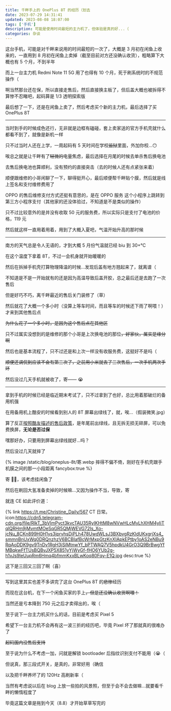 ```yaml
---
title: 千畔手上的 OnePlus 8T 的经历（划去
date: 2023-07-29 14:31:41
updated: 2023-08-08 18:07:00
tags: ['手机']
description: 可能是使用时间最短的主力机了，但体验是真的好...（
categories: 杂谈
---
```


这台手机，可能是对千畔来说用的时间最短的一次了，大概是 3 月初在闲鱼上收来的，一直用到 8 月初在闲鱼上卖掉（截至目前对方还没确认收货），粗略算下大概也有 5 个月，不到半年

而上一台主力机 Redmi Note 11 5G 用了也得有 10 个月，死于刷系统时的不规范操作（

啊当然那台还在保，所以直接走售后，然后直接换主板了，但后盖大概也被拆得不算惨不忍睹吧，起码算是 1/3 透明探索版

最后想了一下，还是在闲鱼上卖了，然后考虑买个新的主力机，最后选择了买 OnePlus 8T

---

当时到手的时候成色还行，无非就是边框有磕碰，套上卖家送的官方手机壳就什么都看不到了，就像是新机一样

只不过当时人还在上学，一周起码有 5 天时间在学校~~监狱~~里面，外加你校...😶

唉总之就是让千畔有了~~轻微的~~电量焦虑，最后选择在月尾的时候去单杀售后换电池

去售后换电池也算顺利，没有预约的直接突击（去的时候人还有点紧张来着）

顺便跟维修的小哥闲聊了一下，聊得挺开心，最后顺便帮千畔贴个膜，然后就是线上签名和支付维修费用了

OPPO 的售后维修支付方式还挺有意思的，是在 OPPO 服务 这个小程序上跳转到第三方小程序支付（其他家的还没体验过，不知道是不是类似的操作）

只不过比较意外的是并没有收取 50 元的服务费，所以实际只是支付了电池的价格，119 元

然后就这样一直用着用着，用到了大概入夏吧，气温开始升高的那时候

---

南方的天气总是令人无语的，才到大概 5 月份气温就已经 biu 到 30+°C

在这个温度下拿着 8T，不过一会机身就开始暖暖的

然后在拆掉手机壳打算物理降温的时候...发现后盖有地方翘起来了，就离谱（

不知道是不是一开始就有的还是因为高温导致后盖开胶，总之最后还是去跑了一次售后

但是好巧不巧，离千畔最近的售后关门装修了（草）

然后就花了大概一个多小时（没算上等车时间，而且等车的时候还下雨了啊喂！）才来到其他售后点

~~为什么花了一个多小时，是因为这个售后点在其他区~~

只不过属实没想到的是维修的那个小哥是上次换电池的那位~~，好家伙，属实是缘分啊~~

然后也是基本流程了，只不过还是和上次一样没有收服务费，这挺好不是吗（

~~顺便还调侃到应该不会有第三次了，之前用小米就去了三次售后，一次手机两次手环~~

然后没过几天手机就被收了，寄—— 😭

---

拿到手机的时候已经是临近期末考试了，只不过拿到了也好，总比用着那破烂的备用机强

在用备用机上酷安的时候看到别人的 8T 屏幕出绿线了，就，唉...（假装微笑.jpg）

算了反正[按照酷友描述的售后政策](https://www.coolapk1s.com/feed/47531624)，是年尾前出绿线，且无拆无损无碎屏，可以免费换屏，**无论是否过保**

嘿那好办，只要用到屏幕出绿线就好...吗？

然后没过几天就摔了

{% image /static/blog/oneplus-8t/寄.webp 摔得不偏不倚，刚好在手机壳跟手机膜之间的那一小段距离 fancybox:true %}

寄 😮‍💨，该考虑挂闲鱼了

然后在刷回大氢准备卖掉的时候嘛...又因为操作不当，导致，寄

就连 CE 如此评价道：

{% link https://t.me/Christine_Daily/567 CT 日常。 icon:https://cdn5.telegram-cdn.org/file/RlkT_3bVImPyct3kvcTAU35RyIKHtM8wNVwHLcMyLhXHM4yIiTqlQRHm9jMvmtMOeSqGR5QMjWEVG72Is_Xo-jcNu_8CKn899H0H1ys3jprvhsDiPLh478UwdWLsJ3BXbvgRzKldUKxgrjXs4_smmnBnUxWq0DRQnzhzV6BCBIafBcWrMxpGtzKnXIApkEPtby1oAS2eNBu9RqAoDDK9gv9TnDv1RgH3jSiMtnwYf_bPTWAQ7V5hpdkU4GrO3Q9BrBwgYfMBqkwFfTUsBQBvJXP5X851yYjWyGf-fHO6YUb2g-h1vJs9leUupRm6Hmq4bfmmKxxBLwKoq80Fqy-E1Q.jpg desc:true %}

这下是三回又三回了啊（喜）

---

写到这里其实也差不多讲完了这台 OnePlus 8T 的~~悲惨~~经历

而现在这台机，在下一个闲鱼买家的手上~~，但是还没确认收货啊喂！~~

当然还是亏本降到 750 元之后才卖得出的，唉（

至于说下一台主力机买什么的话，目前是考虑买 Pixel 5

希望下一台主力机不会再有这一波三折的经历吧，毕竟 Pixel 坏了那就真的很难办了

~~起码国内没售后支持~~

至于说为什么不考虑一加，问就是解锁 bootloader 后指纹识别支付不能用（😭（

但说真，那三段式开关，是真的，非常好用（确信

以及把千畔养坏了的 120Hz 高刷新率（

当然有考虑说以后在 blog 上放一些拍的风景照，但至于会不会去做嘛...就要看千畔的懒惰程度了

毕竟这篇文章是拖到今天（8.8）才开始草草写完的